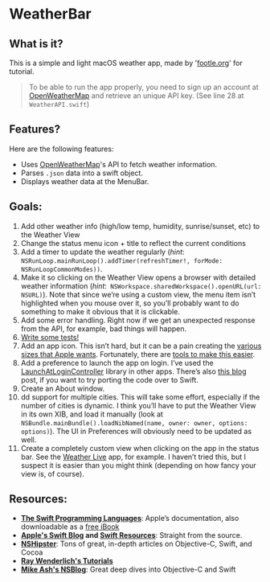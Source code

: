 # WeatherBar

## What is it?
This is a simple and light macOS weather app, made by '[footle.org][00a]' for tutorial. 

> To be able to run the app properly, you need to sign up an account at [OpenWeatherMap][00b] and retrieve an unique API key. (See line 28 at `WeatherAPI.swift`)

## Features?
Here are the following features:
- Uses [OpenWeatherMap][00b]'s API to fetch weather information.
- Parses `.json` data into a swift object.
- Displays weather data at the MenuBar.

## Goals:
1. Add other weather info (high/low temp, humidity, sunrise/sunset, etc) to the Weather View
2. Change the status menu icon + title to reflect the current conditions
3. Add a timer to update the weather regularly (*hint*: `NSRunLoop.mainRunLoop().addTimer(refreshTimer!, forMode: NSRunLoopCommonModes))`.
4. Make it so clicking on the Weather View opens a browser with detailed weather information (*hint*:` NSWorkspace.sharedWorkspace().openURL(url: NSURL)`). Note that since we’re using a custom view, the menu item isn’t highlighted when you mouse over it, so you’ll probably want to do something to make it obvious that it is clickable.
5. Add some error handling. Right now if we get an unexpected response from the API, for example, bad things will happen.
6. [Write some tests!][01]
7. Add an app icon. This isn’t hard, but it can be a pain creating the [various sizes that Apple wants][02]. Fortunately, there are [tools to make this easier][03].
8. Add a preference to launch the app on login. I’ve used the [LaunchAtLoginController][04] library in other apps. There’s also [this blog][05] post, if you want to try porting the code over to Swift.
9. Create an About window.
10. dd support for multiple cities. This will take some effort, especially if the number of cities is dynamic. I think you’ll have to put the Weather View in its own XIB, and load it manually (look at `NSBundle.mainBundle().loadNibNamed(name, owner: owner, options: options)`). The UI in Preferences will obviously need to be updated as well.
11. Create a completely custom view when clicking on the app in the status bar. See the [Weather Live][06] app, for example. I haven’t tried this, but I suspect it is easier than you might think (depending on how fancy your view is, of course).



## Resources:
- __[The Swift Programming Languages][07]__: Apple’s documentation, also downloadable as a [free iBook][08]
- __[Apple's Swift Blog][09] and [Swift Resources][10]__: Straight from the source.
- __[NSHipster][11]__: Tons of great, in-depth articles on Objective-C, Swift, and Cocoa
- __[Ray Wenderlich's Tutorials][12]__
- __[Mike Ash's NSBlog][13]__: Great deep dives into Objective-C and Swift

[00a]: http://footle.org/WeatherBar/ 
[00b]: http://openweathermap.org/
[01]: https://developer.apple.com/library/mac/documentation/DeveloperTools/Conceptual/testing_with_xcode/Introduction/Introduction.html#//apple_ref/doc/uid/TP40014132-CH1-SW1
[02]: https://developer.apple.com/library/mac/documentation/GraphicsAnimation/Conceptual/HighResolutionOSX/Optimizing/Optimizing.html
[03]: https://itunes.apple.com/us/app/asset-catalog-creator-app/id809625456?mt=12
[04]: https://github.com/Mozketo/LaunchAtLoginController
[05]: http://bdunagan.com/2010/09/25/cocoa-tip-enabling-launch-on-startup/
[06]: https://itunes.apple.com/us/app/weather-live/id755717884?mt=12
[07]: https://developesur.apple.com/library/ios/documentation/Swift/Conceptual/Swift_Programming_Language/
[08]: https://itunes.apple.com/us/book/the-swift-programming-language/id881256329?mt=11
[09]: https://developer.apple.com/swift/blog/
[10]: https://developer.apple.com/swift/resources/
[11]: http://nshipster.com/
[12]: http://www.raywenderlich.com/tutorials
[13]: https://mikeash.com/pyblog/




